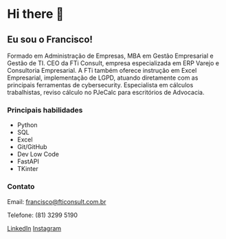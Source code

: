 # Hi there 👋

## Eu sou o Francisco!

Formado em Administração de Empresas, MBA em Gestão Empresarial e Gestão de TI.
CEO da FTi Consult, empresa especializada em ERP Varejo e Consultoria Empresarial.
A FTi também oferece instrução em Excel Empresarial, implementação de LGPD, atuando diretamente com as principais
ferramentas de cybersecurity.
Especialista em cálculos trabalhistas, reviso cálculo no PJeCalc para escritórios de Advocacia.

### Principais habilidades

- Python
- SQL
- Excel
- Git/GitHub
- Dev Low Code
- FastAPI
- TKinter

### Contato

Email: francisco@fticonsult.com.br

Telefone: (81) 3299 5190

[LinkedIn](https://www.linkedin.com/in/francisco-farias-neto-b7abb7196?utm_source=share&utm_campaign=share_via&utm_content=profile&utm_medium=android_app)
[Instagram](https://www.instagram.com/fticonsult?igsh=MXJ5YXRqbjR5ejJiaw==)




<!--
**Far14sDev/Far14sDev** is a ✨ _special_ ✨ repository because its `README.md` (this file) appears on your GitHub profile.

Here are some ideas to get you started:

- 🔭 I’m currently working on ...
- 🌱 I’m currently learning ...
- 👯 I’m looking to collaborate on ...
- 🤔 I’m looking for help with ...
- 💬 Ask me about ...
- 📫 How to reach me: ...
- 😄 Pronouns: ...
- ⚡ Fun fact: ...
-->
